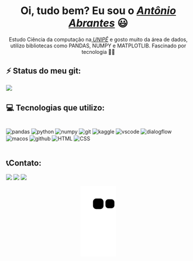 <div>
  <h1 align="center">Oi, tudo bem? Eu sou o <a href="https://www.linkedin.com/in/ant%C3%B4nio-abrantes-4102a9193/"><i>Antônio Abrantes</i></a> 😃️</h1>
  <p align="center">Estudo Ciência da computação na<a href="https://www.unipe.edu.br/"><i> UNIPÊ</i></a> e gosto muito da área de dados, utilizo bibliotecas como PANDAS, NUMPY e MATPLOTLIB. Fascinado por tecnologia 👨‍💻
</div>

<h2>⚡ Status do meu git:</h2>

<div>
  <a href="https://github.com/AntoniodAbrantes">
    <img height="150em" src="https://github-readme-stats.vercel.app/api?username=AntoniodAbrantes&count_private=true&include_all_commits=true&show_icons=true&theme=dracula&hide_border=false&show_owner=true"/>
  </a>
</div>

<h2>💻 Tecnologias que utilizo: </h2>

<div style="display: inline_block"><br>
  <img align="center" alt="pandas" src="https://img.shields.io/badge/pandas-%23150458.svg?style=for-the-badge&logo=pandas&logoColor=white">
  <img align="center" alt="python" src="https://img.shields.io/badge/Python-14354C?style=for-the-badge&logo=python&logoColor=white">
  <img align="center" alt="numpy"  src="https://img.shields.io/badge/numpy-%23013243.svg?style=for-the-badge&logo=numpy&logoColor=white">
  <img align="center" alt="git"    src="https://img.shields.io/badge/GIT-E44C30?style=for-the-badge&logo=git&logoColor=white">
  <img align="center" alt="kaggle" src="https://img.shields.io/badge/Kaggle-035a7d?style=for-the-badge&logo=kaggle&logoColor=white">
  <img align="center" alt="vscode" src="https://img.shields.io/badge/Visual_Studio_Code-0078D4?style=for-the-badge&logo=visual%20studio%20code&logoColor=white">
  <img align="center" alt="dialogflow" src="https://img.shields.io/badge/dialogflow-FF9800?style=for-the-badge&logo=dialogflow&logoColor=white">
  <img align="center" alt="macos"  src="https://img.shields.io/badge/mac%20os-000000?style=for-the-badge&logo=macos&logoColor=F0F0F0">
  <img align="center" alt="github" src="https://img.shields.io/badge/GitHub-100000?style=for-the-badge&logo=github&logoColor=white">     
  <img align="center" alt="HTML"   src="https://img.shields.io/badge/HTML5-E34F26?style=for-the-badge&logo=html5&logoColor=white">
  <img align="center" alt="CSS"    src="https://img.shields.io/badge/CSS3-1572B6?style=for-the-badge&logo=css3&logoColor=white">
 
</div><br>

<h2>📞Contato:</h2> 

<div>
  <a href="https://t.me/AntoniodAbrantes" target="_blank"><img src="https://img.shields.io/badge/Telegram-2CA5E0?style=for-the-badge&logo=telegram&logoColor=white" target="_blank"></a>
  <a href="https://www.linkedin.com/in/ant%C3%B4nio-abrantes-4102a9193/" target="_blank"><img src="https://img.shields.io/badge/-LinkedIn-%230077B5?style=for-the-badge&logo=linkedin&logoColor=white" target="_blank"></a> 
  <a href="mailto:contatoantonioabrantes@gmail.com"><img src="https://img.shields.io/badge/Gmail-D14836?style=for-the-badge&logo=gmail&logoColor=white" target="_blank"></a>
</div>

<div align="center">
  
![Snake animation](https://github.com/rafaballerini/rafaballerini/blob/output/github-contribution-grid-snake.svg)
  
</div>
